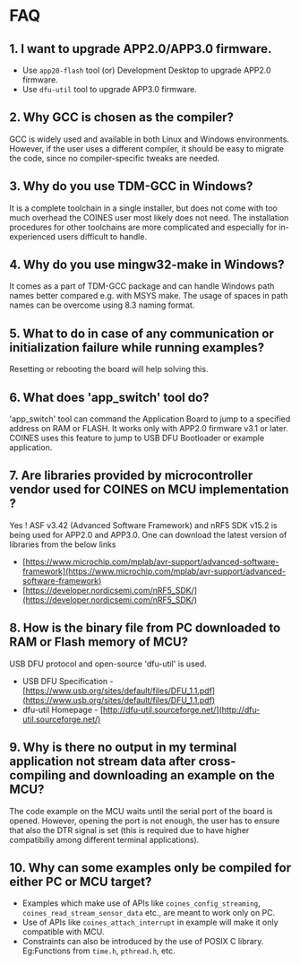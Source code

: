 # FAQ

## 1. I want to upgrade APP2.0/APP3.0 firmware.

- Use `app20-flash` tool (or) Development Desktop to upgrade APP2.0 firmware.
- Use `dfu-util` tool to upgrade APP3.0 firmware.

## 2. Why GCC is chosen as the compiler?
GCC is widely used and available in both Linux and Windows environments.
However, if the user uses a different compiler, it should be easy to migrate the code, since no compiler-specific tweaks are needed.

## 3. Why do you use TDM-GCC in Windows?
It is a complete toolchain in a single installer, but does not come with too much overhead the COINES user most likely does not need.
The installation procedures for other toolchains are more complicated and especially for in-experienced users difficult to handle.

## 4. Why do you use mingw32-make in Windows?
It comes as a part of TDM-GCC package and can handle Windows path names better compared e.g. with MSYS make.
The usage of spaces in path names can be overcome using 8.3 naming format.

## 5. What to do in case of any communication or initialization failure while running examples?
Resetting or rebooting the board will help solving this.	

## 6. What does 'app_switch' tool do?
'app_switch' tool can command the Application Board to jump to a specified address on RAM or FLASH.
It works only with APP2.0 firmware v3.1 or later.
COINES uses this feature to jump to USB DFU Bootloader or example application.

## 7. Are libraries provided by microcontroller vendor used for COINES on MCU implementation ?
Yes ! ASF v3.42 (Advanced Software Framework) and nRF5 SDK v15.2 is being used for APP2.0 and APP3.0.
One can download the latest version of libraries from the below links

- [https://www.microchip.com/mplab/avr-support/advanced-software-framework](https://www.microchip.com/mplab/avr-support/advanced-software-framework)
- [https://developer.nordicsemi.com/nRF5_SDK/](https://developer.nordicsemi.com/nRF5_SDK/)

## 8. How is the binary file from PC downloaded to RAM or Flash memory of MCU?
USB DFU protocol and open-source 'dfu-util' is used.

- USB DFU Specification - [https://www.usb.org/sites/default/files/DFU_1.1.pdf](https://www.usb.org/sites/default/files/DFU_1.1.pdf)
- dfu-util Homepage - [http://dfu-util.sourceforge.net/](http://dfu-util.sourceforge.net/)

## 9. Why is there no output in my terminal application not stream data after cross-compiling and downloading an example on the MCU?
The code example on the MCU waits until the serial port of the board is opened.
However, opening the port is not enough, the user has to ensure that also the DTR signal is set (this is required due to have higher compatibiliy among different terminal applications).

## 10. Why can some examples only be compiled for either PC or MCU target?

- Examples which make use of APIs like `coines_config_streaming`, `coines_read_stream_sensor_data` etc., are meant to work only on PC.
- Use of APIs like `coines_attach_interrupt` in example will make it only compatible with MCU.  
- Constraints can also be introduced by the use of POSIX C library. Eg:Functions from `time.h`, `pthread.h`, etc.
